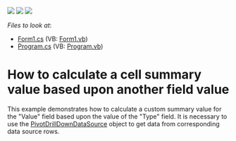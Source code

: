 <!-- default badges list -->
![](https://img.shields.io/endpoint?url=https://codecentral.devexpress.com/api/v1/VersionRange/128579575/13.1.4%2B)
[![](https://img.shields.io/badge/Open_in_DevExpress_Support_Center-FF7200?style=flat-square&logo=DevExpress&logoColor=white)](https://supportcenter.devexpress.com/ticket/details/E2392)
[![](https://img.shields.io/badge/📖_How_to_use_DevExpress_Examples-e9f6fc?style=flat-square)](https://docs.devexpress.com/GeneralInformation/403183)
<!-- default badges end -->
<!-- default file list -->
*Files to look at*:

* [Form1.cs](./CS/WindowsApplication53/Form1.cs) (VB: [Form1.vb](./VB/WindowsApplication53/Form1.vb))
* [Program.cs](./CS/WindowsApplication53/Program.cs) (VB: [Program.vb](./VB/WindowsApplication53/Program.vb))
<!-- default file list end -->
# How to calculate a cell summary value based upon another field value


<p>This example demonstrates how to calculate a custom summary value for the "Value" field based upon the value of the "Type" field. It is necessary to use the <a href="http://documentation.devexpress.com/#WindowsForms/clsDevExpressXtraPivotGridPivotDrillDownDataSourcetopic">PivotDrillDownDataSource</a> object to get data from corresponding data source rows.</p>

<br/>


